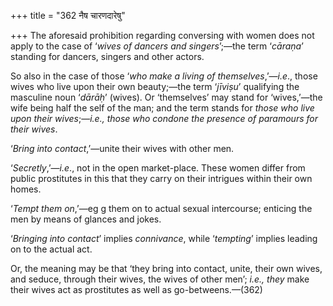 +++
title = "362 नैष चारणदारेषु"

+++
The aforesaid prohibition regarding conversing with women does not apply
to the case of ‘*wives of dancers and singers*’;—the term ‘*cāraṇa*’
standing for dancers, singers and other actors.

So also in the case of those ‘*who make a living of
themselves*,’—*i.e*., those wives who live upon their own beauty;—the
term ‘*jīviṣu*’ qualifying the masculine noun ‘*dārāḥ*’ (wives). Or
‘themselves’ may stand for ‘wives,’—the wife being half the self of the
man; and the term stands for *those who live upon their wives*;—*i.e.,
those who condone the presence of paramours for their wives*.

‘*Bring into contact*,’—unite their wives with other men.

‘*Secretly*,’—*i.e*., not in the open market-place. These women differ
from public prostitutes in this that they carry on their intrigues
within their own homes.

‘*Tempt them on*,’—eg g them on to actual sexual intercourse; enticing
the men by means of glances and jokes.

‘*Bringing into contact*’ implies *connivance*, while ‘*tempting*’
implies leading on to the actual act.

Or, the meaning may be that ‘they bring into contact, unite, their own
wives, and seduce, through their wives, the wives of other men’; *i.e.,
they* make their wives act as prostitutes as well as go-betweens.—(362)


